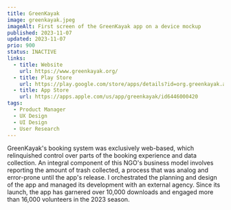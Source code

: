 ```yaml
---
title: GreenKayak
image: greenkayak.jpeg
imageAlt: First screen of the GreenKayak app on a device mockup
published: 2023-11-07
updated: 2023-11-07
prio: 900
status: INACTIVE
links:
  - title: Website
    url: https://www.greenkayak.org/
  - title: Play Store
    url: https://play.google.com/store/apps/details?id=org.greenkayak.app&pli=1
  - title: App Store
    url: https://apps.apple.com/us/app/greenkayak/id6446000420
tags:
  - Product Manager
  - UX Design
  - UI Design
  - User Research
---
```


GreenKayak's booking system was exclusively web-based, which relinquished control over parts of the booking experience and data collection. An integral component of this NGO's business model involves reporting the amount of trash collected, a process that was analog and error-prone until the app's release. I orchestrated the planning and design of the app and managed its development with an external agency. Since its launch, the app has garnered over 10,000 downloads and engaged more than 16,000 volunteers in the 2023 season.

